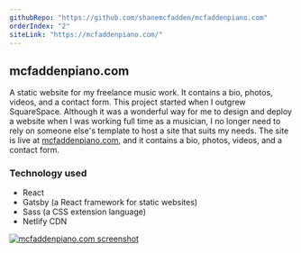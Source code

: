 ```yaml
---
githubRepo: "https://github.com/shanemcfadden/mcfaddenpiano.com"
orderIndex: "2"
siteLink: "https://mcfaddenpiano.com/"
---
```


## mcfaddenpiano.com

A static website for my freelance music work. It contains a bio, photos, videos, and a contact form.
This project started when I outgrew SquareSpace. Although it was a wonderful way for me to design and deploy a website when I was working full time as a musician, I no longer need to rely on someone else's template to host a site that suits my needs. The site is live at [mcfaddenpiano.com](https://mcfaddenpiano.com), and it contains a bio, photos, videos, and a contact form.

### Technology used

- React
- Gatsby (a React framework for static websites)
- Sass (a CSS extension language)
- Netlify CDN

[![mcfaddenpiano.com screenshot](../images/mcfaddenpianoScreenshot.jpg)](https://mcfaddenpiano.com)
